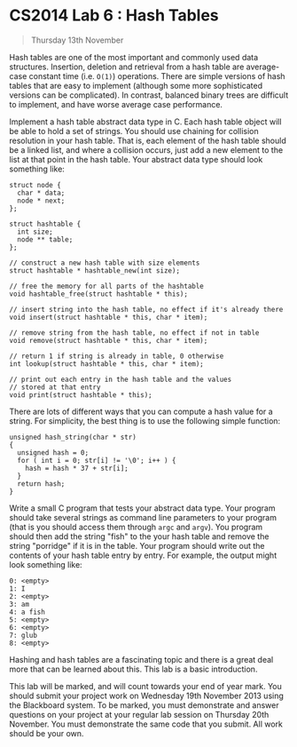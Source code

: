 # CS2014 Lab 6 : Hash Tables

> Thursday 13th November

Hash tables are one of the most important and commonly used data
structures. Insertion, deletion and retrieval from a hash table are
average-case constant time (i.e. `O(1)`) operations. There are simple
versions of hash tables that are easy to implement (although some more
sophisticated versions can be complicated). In contrast, balanced
binary trees are difficult to implement, and have worse average case
performance.

Implement a hash table abstract data type in C. Each hash table object
will be able to hold a set of strings. You should use chaining for
collision resolution in your hash table. That is, each element of the
hash table should be a linked list, and where a collision occurs, just
add a new element to the list at that point in the hash table. Your
abstract data type should look something like:

```{.c}
struct node {
  char * data;
  node * next;
};

struct hashtable {
  int size;
  node ** table;
};

// construct a new hash table with size elements
struct hashtable * hashtable_new(int size);

// free the memory for all parts of the hashtable
void hashtable_free(struct hashtable * this);

// insert string into the hash table, no effect if it's already there
void insert(struct hashtable * this, char * item);

// remove string from the hash table, no effect if not in table
void remove(struct hashtable * this, char * item);

// return 1 if string is already in table, 0 otherwise
int lookup(struct hashtable * this, char * item);

// print out each entry in the hash table and the values
// stored at that entry
void print(struct hashtable * this);       
```
There are lots of different ways that you can compute a hash
value for a string. For simplicity, the best thing is to use
the following simple function:
```{.c}
unsigned hash_string(char * str)
{
  unsigned hash = 0;
  for ( int i = 0; str[i] != '\0'; i++ ) {
    hash = hash * 37 + str[i];
  }
  return hash;
}
```

Write a small C program that tests your abstract data type. Your
program should take several strings as command line parameters to your
program (that is you should access them through `argc` and `argv`).  You
program should then add the string "fish" to the your hash table and
remove the string "porridge" if it is in the table. Your program
should write out the contents of your hash table entry by entry. For
example, the output might look something like:

```
0: <empty>
1: I
2: <empty>
3: am
4: a fish
5: <empty>
6: <empty>
7: glub
8: <empty>
```

Hashing and hash tables are a fascinating topic and there is a great
deal more that can be learned about this. This lab is a basic
introduction.

This lab will be marked, and will count towards your end of year mark.
You should submit your project work on Wednesday 19th November 2013
using the Blackboard system. To be marked, you must demonstrate and
answer questions on your project at your regular lab session on
Thursday 20th November. You must demonstrate the same code that you
submit. All work should be your own.

